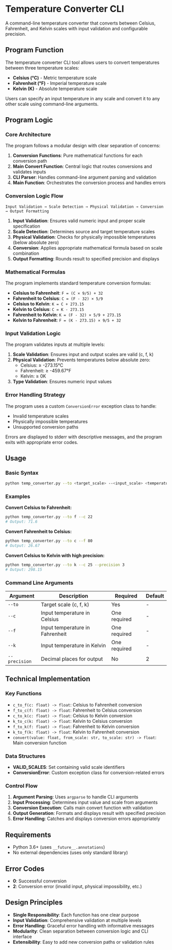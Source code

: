 # Temperature Converter CLI

A command-line temperature converter that converts between Celsius, Fahrenheit, and Kelvin scales with input validation and configurable precision.

## Program Function

The temperature converter CLI tool allows users to convert temperatures between three temperature scales:
- **Celsius (°C)** - Metric temperature scale
- **Fahrenheit (°F)** - Imperial temperature scale  
- **Kelvin (K)** - Absolute temperature scale

Users can specify an input temperature in any scale and convert it to any other scale using command-line arguments.

## Program Logic

### Core Architecture

The program follows a modular design with clear separation of concerns:

1. **Conversion Functions**: Pure mathematical functions for each conversion path
2. **Main Convert Function**: Central logic that routes conversions and validates inputs
3. **CLI Parser**: Handles command-line argument parsing and validation
4. **Main Function**: Orchestrates the conversion process and handles errors

### Conversion Logic Flow

```
Input Validation → Scale Detection → Physical Validation → Conversion → Output Formatting
```

1. **Input Validation**: Ensures valid numeric input and proper scale specification
2. **Scale Detection**: Determines source and target temperature scales
3. **Physical Validation**: Checks for physically impossible temperatures (below absolute zero)
4. **Conversion**: Applies appropriate mathematical formula based on scale combination
5. **Output Formatting**: Rounds result to specified precision and displays

### Mathematical Formulas

The program implements standard temperature conversion formulas:

- **Celsius to Fahrenheit**: `F = (C × 9/5) + 32`
- **Fahrenheit to Celsius**: `C = (F - 32) × 5/9`
- **Celsius to Kelvin**: `K = C + 273.15`
- **Kelvin to Celsius**: `C = K - 273.15`
- **Fahrenheit to Kelvin**: `K = (F - 32) × 5/9 + 273.15`
- **Kelvin to Fahrenheit**: `F = (K - 273.15) × 9/5 + 32`

### Input Validation Logic

The program validates inputs at multiple levels:

1. **Scale Validation**: Ensures input and output scales are valid (c, f, k)
2. **Physical Validation**: Prevents temperatures below absolute zero:
   - Celsius: ≥ -273.15°C
   - Fahrenheit: ≥ -459.67°F  
   - Kelvin: ≥ 0K
3. **Type Validation**: Ensures numeric input values

### Error Handling Strategy

The program uses a custom `ConversionError` exception class to handle:
- Invalid temperature scales
- Physically impossible temperatures
- Unsupported conversion paths

Errors are displayed to stderr with descriptive messages, and the program exits with appropriate error codes.

## Usage

### Basic Syntax
```bash
python temp_converter.py --to <target_scale> --<input_scale> <temperature> [--precision <decimals>]
```

### Examples

**Convert Celsius to Fahrenheit:**
```bash
python temp_converter.py --to f --c 22
# Output: 71.6
```

**Convert Fahrenheit to Celsius:**
```bash
python temp_converter.py --to c --f 80
# Output: 26.67
```

**Convert Celsius to Kelvin with high precision:**
```bash
python temp_converter.py --to k --c 25 --precision 3
# Output: 298.15
```

### Command Line Arguments

| Argument | Description | Required | Default |
|----------|-------------|----------|---------|
| `--to` | Target scale (c, f, k) | Yes | - |
| `--c` | Input temperature in Celsius | One required | - |
| `--f` | Input temperature in Fahrenheit | One required | - |
| `--k` | Input temperature in Kelvin | One required | - |
| `--precision` | Decimal places for output | No | 2 |

## Technical Implementation

### Key Functions

- `c_to_f(c: float) -> float`: Celsius to Fahrenheit conversion
- `f_to_c(f: float) -> float`: Fahrenheit to Celsius conversion
- `c_to_k(c: float) -> float`: Celsius to Kelvin conversion
- `k_to_c(k: float) -> float`: Kelvin to Celsius conversion
- `f_to_k(f: float) -> float`: Fahrenheit to Kelvin conversion
- `k_to_f(k: float) -> float`: Kelvin to Fahrenheit conversion
- `convert(value: float, from_scale: str, to_scale: str) -> float`: Main conversion function

### Data Structures

- **VALID_SCALES**: Set containing valid scale identifiers
- **ConversionError**: Custom exception class for conversion-related errors

### Control Flow

1. **Argument Parsing**: Uses `argparse` to handle CLI arguments
2. **Input Processing**: Determines input value and scale from arguments
3. **Conversion Execution**: Calls main convert function with validation
4. **Output Generation**: Formats and displays result with specified precision
5. **Error Handling**: Catches and displays conversion errors appropriately

## Requirements

- Python 3.6+ (uses `__future__.annotations`)
- No external dependencies (uses only standard library)

## Error Codes

- **0**: Successful conversion
- **2**: Conversion error (invalid input, physical impossibility, etc.)

## Design Principles

- **Single Responsibility**: Each function has one clear purpose
- **Input Validation**: Comprehensive validation at multiple levels
- **Error Handling**: Graceful error handling with informative messages
- **Modularity**: Clean separation between conversion logic and CLI interface
- **Extensibility**: Easy to add new conversion paths or validation rules